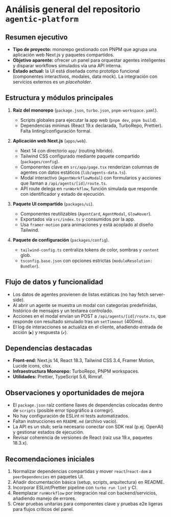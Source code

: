 # Análisis general del repositorio `agentic-platform`

## Resumen ejecutivo
- **Tipo de proyecto:** monorepo gestionado con PNPM que agrupa una aplicación web Next.js y paquetes compartidos.
- **Objetivo aparente:** ofrecer un panel para orquestar agentes inteligentes y disparar workflows simulados vía una API interna.
- **Estado actual:** la UI está diseñada como prototipo funcional (componentes interactivos, modales, data mock). La integración con servicios externos es un _placeholder_.

## Estructura y módulos principales
1. **Raíz del monorepo** (`package.json`, `turbo.json`, `pnpm-workspace.yaml`).
   - Scripts globales para ejecutar la app web (`pnpm dev`, `pnpm build`).
   - Dependencias mínimas (React 19.x declarada, TurboRepo, Prettier). Falta linting/configuración formal.

2. **Aplicación web Next.js** (`apps/web`).
   - Next 14 con directorio `app/` (routing híbrido).
   - Tailwind CSS configurado mediante paquete compartido (`packages/config`).
   - Componentes clave en `src/app/page.tsx` renderizan columnas de agentes con datos estáticos (`lib/agents-data.ts`).
   - Modal interactivo (`AgentWorkflowModal`) con formularios y acciones que llaman a `/api/agents/[id]/route.ts`.
   - API route delega en `runWorkflow`, función simulada que responde con identificador y estado de ejecución.

3. **Paquete UI compartido** (`packages/ui`).
   - Componentes reutilizables (`AgentCard`, `AgentModal`, `GlowHover`).
   - Exportados vía `src/index.ts` y consumidos por la app.
   - Usa `framer-motion` para animaciones y está acoplado al diseño Tailwind.

4. **Paquete de configuración** (`packages/config`).
   - `tailwind-config.ts` centraliza tokens de color, sombras y `content` glob.
   - `tsconfig.base.json` con opciones estrictas (`moduleResolution: Bundler`).

## Flujo de datos y funcionalidad
- Los datos de agentes provienen de listas estáticas (no hay fetch server-side).
- Al abrir un agente se muestra un modal con categorías predefinidas, histórico de mensajes y un textarea controlado.
- Acciones en el modal envían un POST a `/api/agents/[id]/route.ts`, que responde con resultado simulado tras un `setTimeout` (400ms).
- El log de interacciones se actualiza en el cliente, añadiendo entrada de acción (`▶`) y respuesta (`✔`).

## Dependencias destacadas
- **Front-end:** Next.js 14, React 18.3, Tailwind CSS 3.4, Framer Motion, Lucide icons, clsx.
- **Infraestructura Monorepo:** TurboRepo, PNPM workspaces.
- **Utilidades:** Prettier, TypeScript 5.6, Rimraf.

## Observaciones y oportunidades de mejora
- El `package.json` raíz contiene llaves de dependencias colocadas dentro de `scripts` (posible error tipográfico a corregir).
- No hay configuración de ESLint ni tests automatizados.
- Faltan instrucciones en `README.md` (archivo vacío).
- La API es un stub; sería necesario conectar con SDK real (p.ej. OpenAI) y gestionar estados de ejecución.
- Revisar coherencia de versiones de React (raíz usa 19.x, paquetes 18.3.x).

## Recomendaciones iniciales
1. Normalizar dependencias compartidas y mover `react`/`react-dom` a `peerDependencies` en paquetes UI.
2. Añadir documentación básica (setup, scripts, arquitectura) en README.
3. Incorporar ESLint/Prettier pipeline con `turbo run lint` y CI.
4. Reemplazar `runWorkflow` por integración real con backend/servicios, añadiendo manejo de errores.
5. Crear pruebas unitarias para componentes clave y pruebas e2e ligeras para flujos críticos del panel.

